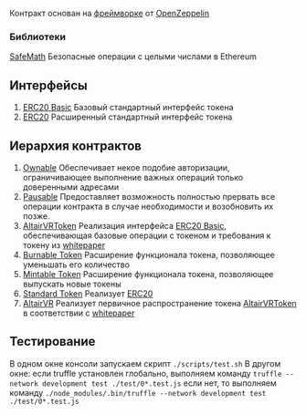 Контракт основан на [фреймворке](https://github.com/OpenZeppelin/zeppelin-solidity) от [OpenZeppelin](https://github.com/OpenZeppelin)

### Библиотеки
  [SafeMath](https://github.com/umbrochcho/FirstProject/blob/master/contracts/SafeMath.sol) Безопасные операции с целыми числами в Ethereum

## Интерфейсы
  1. [ERC20 Basic](https://github.com/umbrochcho/FirstProject/blob/master/contracts/ERC20Basic.sol) Базовый стандартный интерфейс токена
  2. [ERC20](https://github.com/umbrochcho/FirstProject/blob/master/ERC20.sol) Расширенный стандартный интерфейс токена
  
## Иерархия контрактов
  1. [Ownable](https://github.com/umbrochcho/FirstProject/blob/master/contracts/Ownable.sol) Обеспечивает некое подобие авторизации, ограничивающее выполнение важных операций только доверенными адресами
  2. [Pausable](https://github.com/umbrochcho/FirstProject/blob/master/contracts/Pausable.sol) Предоставляет возможность полностью прервать все операции контракта в случае необходимости и возобновить их позже.
  3. [AltairVRToken](https://github.com/umbrochcho/FirstProject/blob/master/contracts/BasicToken.sol) Реализация интерфейса [ERC20 Basic](https://github.com/umbrochcho/FirstProject/blob/master/ERC20Basic.sol), обеспечивающая базовые операции с токеном и требования к токену из [whitepaper](https://altair.fm/ico/whitepaper_altairvr_rus.pdf) 
  4. [Burnable Token](https://github.com/umbrochcho/FirstProject/blob/master/contracts/BurnableToken.sol) Расширение функционала токена, позволяющее уменьшать его количество
  5. [Mintable Token](https://github.com/umbrochcho/FirstProject/blob/master/contracts/MintableToken.sol) Расширение функционала токена, позволяющее выпускать новые токены
  6. [Standard Token](https://github.com/umbrochcho/FirstProject/blob/master/contracts/StandardToken.sol) Реализует [ERC20](https://github.com/umbrochcho/FirstProject/blob/master/ERC20.sol) 
  7. [AltairVR](https://github.com/umbrochcho/FirstProject/blob/master/contracts/Crowdsale.sol) Реализует первичное распространение токена [AltairVRToken](https://github.com/umbrochcho/FirstProject/blob/master/BasicToken.sol) в соответствии с [whitepaper](https://altair.fm/ico/whitepaper_altairvr_rus.pdf)  

## Тестирование
  В одном окне консоли запускаем скрипт `./scripts/test.sh`
  В другом окне:
    если truffle установлен глобально, выполняем команду `truffle --network development test ./test/0*.test.js`
    если нет, то выполняем команду `./node_modules/.bin/truffle --network development test ./test/0*.test.js`
    

